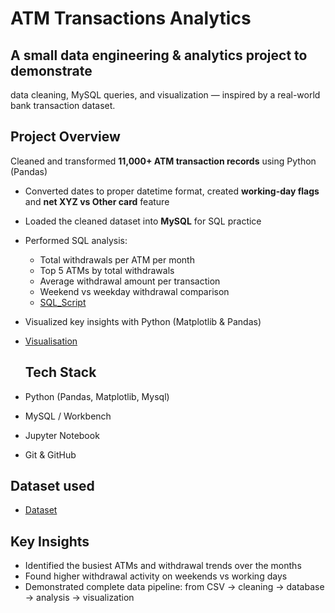 # ATM Transactions Analytics
## A small data engineering & analytics project to demonstrate
data cleaning, MySQL queries, and visualization — inspired by
a real-world bank transaction dataset.

## Project Overview
Cleaned and transformed **11,000+ ATM transaction records** using Python (Pandas)
- Converted dates to proper datetime format, created **working-day flags** and **net XYZ vs Other card** feature
- Loaded the cleaned dataset into **MySQL** for SQL practice
- Performed SQL analysis:
  - Total withdrawals per ATM per month
  - Top 5 ATMs by total withdrawals
  - Average withdrawal amount per transaction
  - Weekend vs weekday withdrawal comparison
  - <a href= "[https://github.com/Tamang101/bank_project/blob/main/cleaned_transactions.csv](https://github.com/Tamang101/bank_project/blob/main/ATM_Trasaction_Data.sql)">SQL_Script</a>

- Visualized key insights with Python (Matplotlib & Pandas)
- <a href= "[https://github.com/Tamang101/bank_project/blob/main/cleaned_transactions.csv](https://github.com/Tamang101/bank_project/blob/main/Visualisation%20(1).ipynb)">Visualisation</a>

  ##  Tech Stack
- Python (Pandas, Matplotlib, Mysql)
- MySQL / Workbench
- Jupyter Notebook
- Git & GitHub
## Dataset used 
  - <a href= "https://github.com/Tamang101/bank_project/blob/main/cleaned_transactions.csv">Dataset</a>
  ##  Key Insights
- Identified the busiest ATMs and withdrawal trends over the months
- Found higher withdrawal activity on weekends vs working days
- Demonstrated complete data pipeline: from CSV → cleaning → database → analysis → visualization


